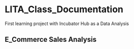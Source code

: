 # LITA_Class_Documentation
First learning project with Incubator Hub as a Data Analysis
## E_Commerce Sales Analysis
